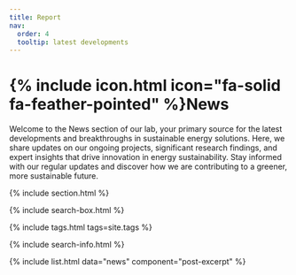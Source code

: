 ```yaml
---
title: Report
nav:
  order: 4
  tooltip: latest developments
---
```


# {% include icon.html icon="fa-solid fa-feather-pointed" %}News

Welcome to the News section of our lab, your primary source for the latest developments and breakthroughs in sustainable energy solutions. Here, we share updates on our ongoing projects, significant research findings, and expert insights that drive innovation in energy sustainability. Stay informed with our regular updates and discover how we are contributing to a greener, more sustainable future.

{% include section.html %}

{% include search-box.html %}

{% include tags.html tags=site.tags %}

{% include search-info.html %}

{% include list.html data="news" component="post-excerpt" %}
